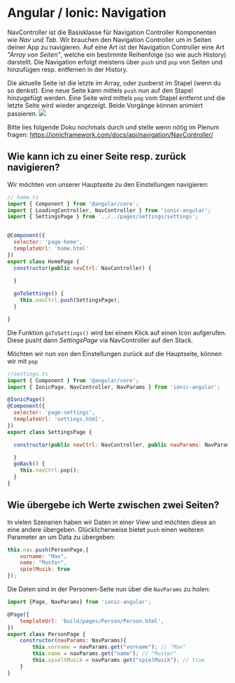 # Angular / Ionic: Navigation
NavController ist die Basisklasse für Navigation Controller Komponenten wie _Nav_ und _Tab_. Wir brauchen den Navigation Controller um in Seiten deiner App zu navigieren.
Auf eine Art ist der Navigation Controller eine Art _"Array von Seiten"_, welche ein bestimmte Reihenfolge (so wie auch History) darstellt. 
Die Navigation erfolgt meistens über `push` und `pop` von Seiten und hinzufügen resp. entfernen in der History.

Die aktuelle Seite ist die letzte im Array, oder zuoberst im Stapel (wenn du so denkst). Eine neue Seite kann mittels `push` nun auf den Stapel hinzugefügt werden. Eine Seite wird mittels `pop` vom Stapel entfernt und die letzte Seite wird wieder angezeigt. Beide Vorgänge können animiert passieren.
![](http://mcgivery.com/wp-content/uploads/2015/12/stack.png)


Bitte lies folgende Doku nochmals durch und stelle wenn nötig im Plenum fragen:
https://ionicframework.com/docs/api/navigation/NavController/ 

## Wie kann ich zu einer Seite resp. zurück navigieren?
Wir möchten von unserer Hauptseite zu den Einstellungen navigieren:

```js
// home.ts
import { Component } from '@angular/core';
import { LoadingController, NavController } from 'ionic-angular';
import { SettingsPage } from '../../pages/settings/settings';


@Component({
  selector: 'page-home',
  templateUrl: 'home.html'
})
export class HomePage {
  constructor(public navCtrl: NavController) {
  
  }

  goToSettings() {
    this.navCtrl.push(SettingsPage);
  }

}

```
Die Funktion `goToSettings()` wird bei einem Klick auf einen Icon aufgerufen. Diese pusht dann _SettingsPage_ via NavController auf den Stack.

Möchten wir nun von den Einstellungen zurück auf die Hauptseite, können wir mit `pop`
```js
//settings.ts
import { Component } from '@angular/core';
import { IonicPage, NavController, NavParams } from 'ionic-angular';

@IonicPage()
@Component({
  selector: 'page-settings',
  templateUrl: 'settings.html',
})
export class SettingsPage {

  constructor(public navCtrl: NavController, public navParams: NavParams) {

  }
  goBack() {
    this.navCtrl.pop();
  }
}
```

## Wie übergebe ich Werte zwischen zwei Seiten?
In vielen Szenarien haben wir Daten in einer View und möchten diese an eine andere übergeben. Glücklicherweise bietet `push` einen weiteren Parameter an um Data zu übergeben:
```js
this.nav.push(PersonPage,{
	vorname: "Max",
	name: "Muster",
	spielMusik: true
});
```
Die Daten sind in der Personen-Seite nun über die `NavParams` zu holen:
```js
import {Page, NavParams} from 'ionic-angular';

@Page({
	templateUrl: 'build/pages/Person/Person.html',
})
export class PersonPage {
	constructor(navParams: NavParams){
		this.vorname = navParams.get("vorname"); // "Max"
		this.name = navParams.get("name"); // "Muster"
		this.spieltMusik = navParams.get("spielMusik"); // true
	}
}
```